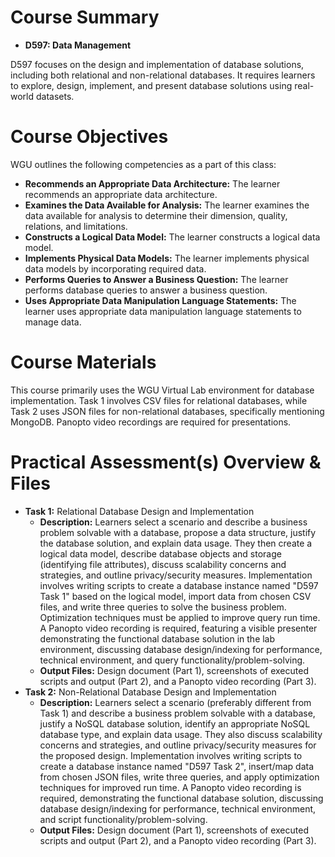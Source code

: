 # Course Summary
- **D597: Data Management** 

D597 focuses on the design and implementation of database solutions, including both relational and non-relational databases. It requires learners to explore, design, implement, and present database solutions using real-world datasets.
# Course Objectives 
WGU outlines the following competencies as a part of this class:
- **Recommends an Appropriate Data Architecture:** The learner recommends an appropriate data architecture.
- **Examines the Data Available for Analysis:** The learner examines the data available for analysis to determine their dimension, quality, relations, and limitations.
- **Constructs a Logical Data Model:** The learner constructs a logical data model.
- **Implements Physical Data Models:** The learner implements physical data models by incorporating required data.
- **Performs Queries to Answer a Business Question:** The learner performs database queries to answer a business question.
- **Uses Appropriate Data Manipulation Language Statements:** The learner uses appropriate data manipulation language statements to manage data.
# Course Materials 
This course primarily uses the WGU Virtual Lab environment for database implementation. Task 1 involves CSV files for relational databases, while Task 2 uses JSON files for non-relational databases, specifically mentioning MongoDB. Panopto video recordings are required for presentations.
# Practical Assessment(s) Overview & Files
- **Task 1:** Relational Database Design and Implementation
    - **Description:** Learners select a scenario and describe a business problem solvable with a database, propose a data structure, justify the database solution, and explain data usage. They then create a logical data model, describe database objects and storage (identifying file attributes), discuss scalability concerns and strategies, and outline privacy/security measures. Implementation involves writing scripts to create a database instance named "D597 Task 1" based on the logical model, import data from chosen CSV files, and write three queries to solve the business problem. Optimization techniques must be applied to improve query run time. A Panopto video recording is required, featuring a visible presenter demonstrating the functional database solution in the lab environment, discussing database design/indexing for performance, technical environment, and query functionality/problem-solving.
  - **Output Files:** Design document (Part 1), screenshots of executed scripts and output (Part 2), and a Panopto video recording (Part 3).
- **Task 2:** Non-Relational Database Design and Implementation
    - **Description:** Learners select a scenario (preferably different from Task 1) and describe a business problem solvable with a database, justify a NoSQL database solution, identify an appropriate NoSQL database type, and explain data usage. They also discuss scalability concerns and strategies, and outline privacy/security measures for the proposed design. Implementation involves writing scripts to create a database instance named "D597 Task 2", insert/map data from chosen JSON files, write three queries, and apply optimization techniques for improved run time. A Panopto video recording is required, demonstrating the functional database solution, discussing database design/indexing for performance, technical environment, and script functionality/problem-solving.
  - **Output Files:** Design document (Part 1), screenshots of executed scripts and output (Part 2), and a Panopto video recording (Part 3).
